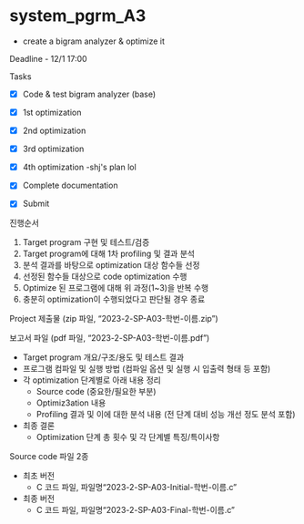 # system_pgrm_A3
- create a bigram analyzer & optimize it

Deadline -  12/1 17:00

Tasks

- [x] Code & test bigram analyzer (base)
- [x] 1st optimization
- [x] 2nd optimization
- [x] 3rd optimization
- [x] 4th optimization -shj's plan lol
- [x] Complete documentation
- [x] Submit 


진행순서

1. Target program 구현 및 테스트/검증
2. Target program에 대해 1차 profiling 및 결과 분석
3. 분석 결과를 바탕으로 optimization 대상 함수들 선정
4. 선정된 함수들 대상으로 code optimization 수행
5. Optimize 된 프로그램에 대해 위 과정(1~3)을 반복 수행
6. 충분히 optimization이 수행되었다고 판단될 경우 종료



Project 제출물
(zip 파일, “2023-2-SP-A03-학번-이름.zip”)

보고서 파일 (pdf 파일, “2023-2-SP-A03-학번-이름.pdf”)

- Target program 개요/구조/용도 및 테스트 결과
- 프로그램 컴파일 및 실행 방법 (컴파일 옵션 및 실행 시 입출력 형태 등 포함)
- 각 optimization 단계별로 아래 내용 정리
    - Source code (중요한/필요한 부분)
    - Optimiz3ation 내용
    - Profiling 결과 및 이에 대한 분석 내용 (전 단계 대비 성능 개선 정도 분석 포함)
- 최종 결론
    - Optimization 단계 총 횟수 및 각 단계별 특징/특이사항

Source code 파일 2종

- 최초 버전
    - C 코드 파일, 파일명“2023-2-SP-A03-Initial-학번-이름.c”
- 최종 버전
    - C 코드 파일, 파일명“2023-2-SP-A03-Final-학번-이름.c”
